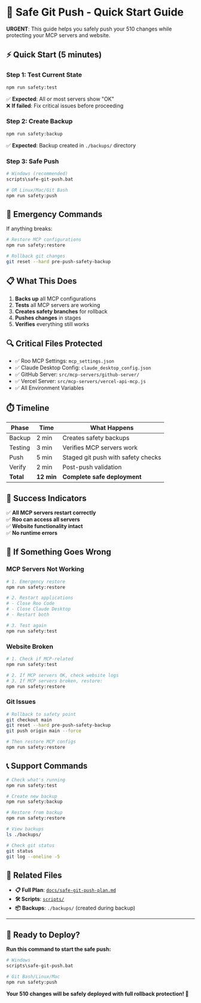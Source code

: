 # 🚀 Safe Git Push - Quick Start Guide

**URGENT**: This guide helps you safely push your 510 changes while protecting your MCP servers and website.

## ⚡ Quick Start (5 minutes)

### Step 1: Test Current State
```bash
npm run safety:test
```
✅ **Expected**: All or most servers show "OK"  
❌ **If failed**: Fix critical issues before proceeding

### Step 2: Create Backup
```bash
npm run safety:backup
```
✅ **Expected**: Backup created in `./backups/` directory

### Step 3: Safe Push
```bash
# Windows (recommended)
scripts\safe-git-push.bat

# OR Linux/Mac/Git Bash
npm run safety:push
```

## 🚨 Emergency Commands

If anything breaks:
```bash
# Restore MCP configurations
npm run safety:restore

# Rollback git changes
git reset --hard pre-push-safety-backup
```

## 📋 What This Does

1. **Backs up** all MCP configurations
2. **Tests** all MCP servers are working
3. **Creates safety branches** for rollback
4. **Pushes changes** in stages
5. **Verifies** everything still works

## 🔍 Critical Files Protected

- ✅ Roo MCP Settings: `mcp_settings.json`
- ✅ Claude Desktop Config: `claude_desktop_config.json`
- ✅ GitHub Server: `src/mcp-servers/github-server/`
- ✅ Vercel Server: `src/mcp-servers/vercel-api-mcp.js`
- ✅ All Environment Variables

## ⏱️ Timeline

| Phase | Time | What Happens |
|-------|------|-------------|
| Backup | 2 min | Creates safety backups |
| Testing | 3 min | Verifies MCP servers work |
| Push | 5 min | Staged git push with safety checks |
| Verify | 2 min | Post-push validation |
| **Total** | **12 min** | **Complete safe deployment** |

## 🎯 Success Indicators

✅ **All MCP servers restart correctly**  
✅ **Roo can access all servers**  
✅ **Website functionality intact**  
✅ **No runtime errors**  

## 🚨 If Something Goes Wrong

### MCP Servers Not Working
```bash
# 1. Emergency restore
npm run safety:restore

# 2. Restart applications
# - Close Roo Code
# - Close Claude Desktop
# - Restart both

# 3. Test again
npm run safety:test
```

### Website Broken
```bash
# 1. Check if MCP-related
npm run safety:test

# 2. If MCP servers OK, check website logs
# 3. If MCP servers broken, restore:
npm run safety:restore
```

### Git Issues
```bash
# Rollback to safety point
git checkout main
git reset --hard pre-push-safety-backup
git push origin main --force

# Then restore MCP configs
npm run safety:restore
```

## 📞 Support Commands

```bash
# Check what's running
npm run safety:test

# Create new backup
npm run safety:backup

# Restore from backup
npm run safety:restore

# View backups
ls ./backups/

# Check git status
git status
git log --oneline -5
```

## 🔗 Related Files

- **📋 Full Plan**: [`docs/safe-git-push-plan.md`](docs/safe-git-push-plan.md)
- **🛠️ Scripts**: [`scripts/`](scripts/)
- **📦 Backups**: `./backups/` (created during backup)

---

## 🎊 Ready to Deploy?

**Run this command to start the safe push:**

```bash
# Windows
scripts\safe-git-push.bat

# Git Bash/Linux/Mac
npm run safety:push
```

**Your 510 changes will be safely deployed with full rollback protection! 🚀**